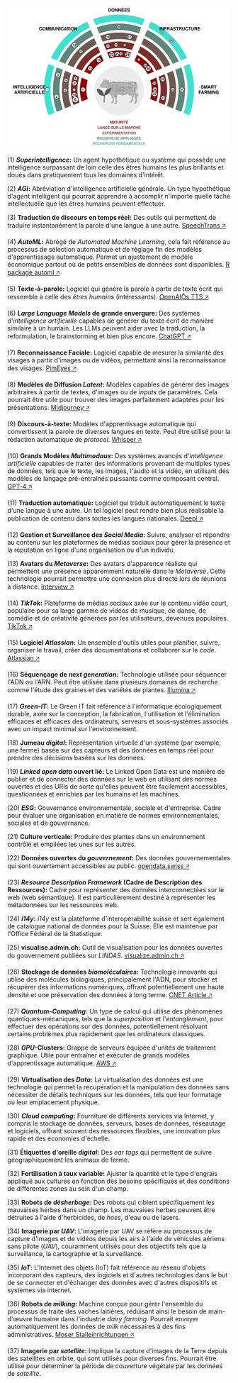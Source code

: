 ![](technology-radar.png)


(1) ***Superintelligence*:** Un agent hypothétique ou système qui possède une intelligence surpassant de loin celle des êtres humains les plus brillants et doués dans pratiquement tous les domaines d'intérêt. 

(2) ***AGI*:** Abréviation d'intelligence artificielle générale. Un type hypothétique d'agent intelligent qui pourrait apprendre à accomplir n'importe quelle tâche intellectuelle que les êtres humains peuvent effectuer. 

(3) **Traduction de discours en temps réel:** Des outils qui permettent de traduire instantanément la parole d'une langue à une autre.  [SpeechTrans 🡥](https://speechtrans.com/)

(4) ***AutoML*:** Abrégé de *Automated Machine Learning*, cela fait référence au processus de sélection automatique et de réglage fin des modèles d'apprentissage automatique. Permet un ajustement de modèle économique partout où de petits ensembles de données sont disponibles. [R package automl 🡥](https://cran.r-project.org/web/packages/automl/)

(5) **Texte-à-parole:** Logiciel qui génère la parole à partir de texte écrit qui ressemble à celle des *êtres humains* (intéressants).  [OpenAIÕs TTS 🡥](https://platform.openai.com/docs/guides/text-to-speech)

(6) ***Large Language Models* de grande envergure:** Des systèmes d'*intelligence artificielle* capables de générer du texte écrit de manière similaire à un humain. Les LLMs peuvent aider avec la traduction, la reformulation, le brainstorming et bien plus encore. [ChatGPT 🡥](https://chat.openai.com/)

(7) **Reconnaissance Faciale:** Logiciel capable de mesurer la similarité des visages à partir d'images ou de vidéos, permettant ainsi la reconnaissance des visages.  [PimEyes 🡥](https://pimeyes.com/)

(8) **Modèles de Diffusion *Latent*:** Modèles capables de générer des images arbitraires à partir de textes, d'images ou de *inputs* de paramètres. Cela pourrait être utile pour trouver des images parfaitement adaptées pour les présentations. [Midjourney 🡥](https://www.midjourney.com/)

(9) **Discours-à-texte:** Modèles d'apprentissage automatique qui convertissent la parole de diverses langues en texte. Peut être utilisé pour la rédaction automatique de *protocol*. [Whisper 🡥](https://openai.com/research/whisper)

(10) **Grands Modèles *Multimodaux*:** Des systèmes avancés d'*intelligence artificielle* capables de traiter des informations provenant de multiples types de données, tels que le texte, les images, l'audio et la vidéo, en utilisant des modèles de langage pré-entraînés puissants comme composant central.  [GPT-4 🡥](https://openai.com/blog/chatgpt-can-now-see-hear-and-speak)

(11) **Traduction automatique:** Logiciel qui traduit automatiquement le texte d'une langue à une autre. Un tel logiciel peut rendre bien plus réalisable la publication de contenu dans toutes les langues nationales. [Deepl 🡥](https://deepl.com/)

(12) **Gestion et Surveillance des *Social Media*:** Suivre, analyser et répondre au contenu sur les plateformes de médias sociaux pour gérer la présence et la réputation en ligne d'une organisation ou d'un individu. 

(13) **Avatars du *Metaverse*:** Des avatars d'apparence réaliste qui permettent une présence apparemment naturelle dans le *Metaverse*. Cette technologie pourrait permettre une connexion plus directe lors de réunions à distance. [Interview 🡥](https://www.youtube.com/watch?v=MVYrJJNdrEg)

(14) ***TikTok*:** Plateforme de médias sociaux axée sur le contenu vidéo court, populaire pour sa large gamme de vidéos de musique, de danse, de comédie et de créativité générées par les utilisateurs, devenues populaires.  [TikTok 🡥](https://www.tiktok.com/)

(15) **Logiciel *Atlassian*:** Un ensemble d'outils utiles pour planifier, suivre, organiser le travail, créer des documentations et collaborer sur le *code*.  [Atlassian 🡥](https://www.atlassian.com/software)

(16) **Séquençage de *next generation*:** Technologie utilisée pour séquencer l'ADN ou l'ARN. Peut être utilisée dans plusieurs domaines de recherche comme l'étude des graines et des variétés de plantes.  [Illumina 🡥](https://emea.illumina.com/science/technology/next-generation-sequencing.html)

(17) ***Green-IT*:** Le Green IT fait référence à l'informatique écologiquement durable, axée sur la conception, la fabrication, l'utilisation et l'élimination efficaces et efficaces des ordinateurs, serveurs et sous-systèmes associés avec un impact minimal sur l'environnement. 

(18) **Jumeau *digital*:** Représentation virtuelle d'un système (par exemple, une ferme) basée sur des capteurs et des données en temps réel pour prendre des décisions basées sur les données. 

(19) ***Linked open data* ouvert lié:** Le Linked Open Data est une manière de publier et de connecter des données sur le web en utilisant des normes ouvertes et des URIs de sorte qu'elles peuvent être facilement accessibles, questionnées et enrichies par les humains et les machines. 

(20) ***ESG*:** Gouvernance environnementale, sociale et d'entreprise. Cadre pour évaluer une organisation en matière de normes environnementales, sociales et de gouvernance. 

(21) **Culture verticale:** Produire des plantes dans un environnement contrôlé et empilées les unes sur les autres. 

(22) **Données ouvertes du *gouvernement*:** Des données gouvernementales qui sont ouvertement accessibles au public.  [opendata.swiss 🡥](https://opendata.swiss)

(23) ***Resource Description Framework* (Cadre de Description des Ressources):** Cadre pour représenter des données interconnectées sur le web (web sémantique). Il est particulièrement destiné à représenter les métadonnées sur les ressources web. 

(24) ***i14y*:** *i14y* est la plateforme d'interopérabilité suisse et sert également de catalogue national de données pour la Suisse. Elle est maintenue par l'Office Fédéral de la Statistique. 

(25) **visualise.admin.ch:** Outil de visualisation pour les données ouvertes du gouvernement publiées sur *LINDAS*.  [visualize.admin.ch 🡥](https://www.visualize.admin.ch)

(26) **Stockage de données *biomoléculaires*:** Technologie innovante qui utilise des molécules biologiques, principalement l'ADN, pour stocker et récupérer des informations numériques, offrant potentiellement une haute densité et une préservation des données à long terme.  [CNET Article 🡥](https://www.cnet.com/tech/computing/startup-packs-all-16gb-wikipedia-onto-dna-strands-demonstrate-new-storage-tech/)

(27) ***Quantum-Computing*:** Un type de calcul qui utilise des phénomènes quantiques-mécaniques, tels que la *superposition* et l'*entanglement*, pour effectuer des opérations sur des données, potentiellement résolvant certains problèmes plus rapidement que les ordinateurs classiques. 

(28) ***GPU*-Clusters:** Grappe de serveurs équipée d'unités de traitement graphique. Utile pour entraîner et exécuter de grands modèles d'apprentissage automatique.  [AWS 🡥](https://aws.amazon.com/nvidia/)

(29) **Virtualisation des *Data*:** La virtualisation des données est une technologie qui permet la récupération et la manipulation des données sans nécessiter de détails techniques sur les données, tels que leur formatage ou leur emplacement physique. 

(30) ***Cloud computing*:** Fourniture de différents services via Internet, y compris le stockage de données, serveurs, bases de données, réseautage et logiciels, offrant souvent des ressources flexibles, une innovation plus rapide et des économies d'échelle. 

(31) **Étiquettes d'oreille *digital*:** Des *ear tags* qui permettent de suivre géographiquement les animaux de ferme. 

(32) **Fertilisation à taux variable:** Ajuster la quantité et le type d'engrais appliqué aux cultures en fonction des besoins spécifiques et des conditions de différentes zones au sein d'un champ. 

(33) **Robots de *désherbage*:** Des robots qui ciblent spécifiquement les mauvaises herbes dans un champ. Les mauvaises herbes peuvent être détruites à l'aide d'herbicides, de *hoes*, d'eau ou de lasers. 

(34) **Imagerie par *UAV*:** L'imagerie par UAV se réfère au processus de capture d'images et de vidéos depuis les airs à l'aide de véhicules aériens sans pilote (*UAV*), couramment utilisés pour des objectifs tels que la surveillance, la cartographie et la surveillance. 

(35) ***IoT*:** L'Internet des objets (IoT) fait référence au réseau d'objets incorporant des capteurs, des logiciels et d'autres technologies dans le but de se connecter et d'échanger des données avec d'autres dispositifs et systèmes via internet. 

(36) **Robots de *milking*:** Machine conçue pour gérer l'ensemble du processus de traite des vaches laitières, réduisant ainsi le besoin de main-d'œuvre humaine dans l'industrie *dairy farming*. Pourrait envoyer automatiquement les données de *milk* nécessaires à des fins administratives. [Moser Stalleinrichtungen 🡥](http://www.moser-stalleinrichtungen.ch)

(37) **Imagerie par *satellite*:** Implique la capture d'images de la Terre depuis des satellites en orbite, qui sont utilisés pour diverses fins. Pourrait être utilisé pour déterminer la période de couverture végétale par les données de *satellite*.
